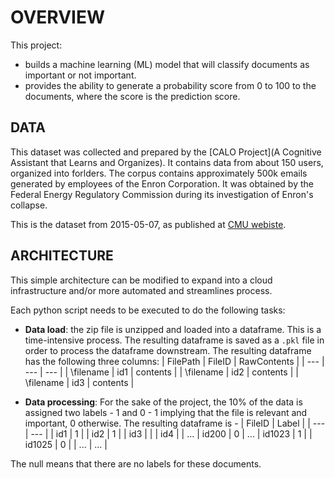 # OVERVIEW
This project:
- builds a machine learning (ML) model that will classify documents as
important or not important.
- provides the ability to generate a probability score from 0 to 100
to the documents, where the score is the prediction score.


## DATA
This dataset was collected and prepared by the 
[CALO Project](A Cognitive Assistant that Learns and Organizes).
It contains data from about 150 users, organized into forlders.
The corpus contains approximately 500k emails generated by
employees of the Enron Corporation. It was obtained by the Federal Energy
Regulatory Commission during its investigation of Enron's collapse.

This is the dataset from 2015-05-07, as published at 
[CMU webiste](https://www.cs.cmu.edu/~./enron/).


## ARCHITECTURE
This simple architecture can be modified to expand into a
cloud infrastructure and/or more automated and streamlines process.
<to insert technical architecture diagram>

Each python script needs to be executed to do the following tasks:
- **Data load**: the zip file is unzipped and loaded into a dataframe.
This is a time-intensive process. The resulting dataframe is saved as
a `.pkl` file in order to process the dataframe downstream. The resulting
dataframe has the following three columns:
| FilePath | FileID | RawContents |
| --- | --- | --- |
| \filename | id1 | contents | 
| \filename | id2 | contents | 
| \filename | id3 | contents | 

- **Data processing**: For the sake of the project, the 10\% of the
data is assigned two labels - 1 and 0 - 1 implying that the file is
relevant and important, 0 otherwise.
The resulting dataframe is -
| FileID | Label |
| --- | --- |
| id1 | 1 |
| id2 | 1 |
| id3 |  |
| id4 |  |
...
| id200 | 0 |
...
| id1023 | 1 |
| id1025 | 0 |
| ... | ... |

The null means that there are no labels for these documents.

